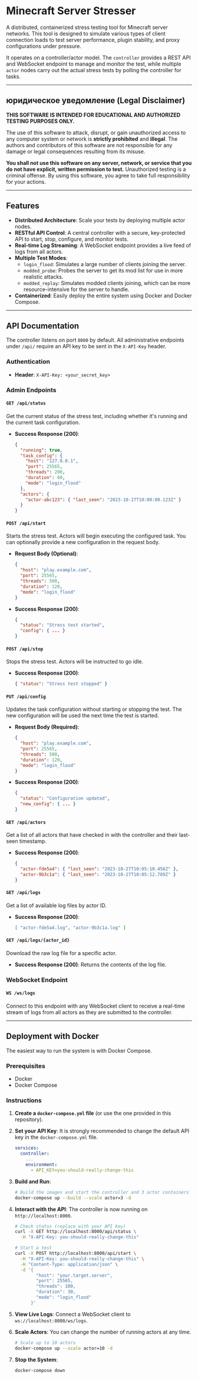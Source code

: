 # Minecraft Server Stresser

A distributed, containerized stress testing tool for Minecraft server networks. This tool is designed to simulate various types of client connection loads to test server performance, plugin stability, and proxy configurations under pressure.

It operates on a controller/actor model. The `controller` provides a REST API and WebSocket endpoint to manage and monitor the test, while multiple `actor` nodes carry out the actual stress tests by polling the controller for tasks.

---

##  юридическое уведомление (Legal Disclaimer)

**THIS SOFTWARE IS INTENDED FOR EDUCATIONAL AND AUTHORIZED TESTING PURPOSES ONLY.**

The use of this software to attack, disrupt, or gain unauthorized access to any computer system or network is **strictly prohibited** and **illegal**. The authors and contributors of this software are not responsible for any damage or legal consequences resulting from its misuse.

**You shall not use this software on any server, network, or service that you do not have explicit, written permission to test.** Unauthorized testing is a criminal offense. By using this software, you agree to take full responsibility for your actions.

---

## Features

- **Distributed Architecture**: Scale your tests by deploying multiple actor nodes.
- **RESTful API Control**: A central controller with a secure, key-protected API to start, stop, configure, and monitor tests.
- **Real-time Log Streaming**: A WebSocket endpoint provides a live feed of logs from all actors.
- **Multiple Test Modes**:
    - `login_flood`: Simulates a large number of clients joining the server.
    - `modded_probe`: Probes the server to get its mod list for use in more realistic attacks.
    - `modded_replay`: Simulates modded clients joining, which can be more resource-intensive for the server to handle.
- **Containerized**: Easily deploy the entire system using Docker and Docker Compose.

---

## API Documentation

The controller listens on port `8000` by default. All administrative endpoints under `/api/` require an API key to be sent in the `X-API-Key` header.

### Authentication

-   **Header**: `X-API-Key: <your_secret_key>`

### Admin Endpoints

#### `GET /api/status`
Get the current status of the stress test, including whether it's running and the current task configuration.

-   **Success Response (200)**:
    ```json
    {
      "running": true,
      "task_config": {
        "host": "127.0.0.1",
        "port": 25565,
        "threads": 200,
        "duration": 60,
        "mode": "login_flood"
      },
      "actors": {
        "actor-abc123": { "last_seen": "2023-10-27T10:00:00.123Z" }
      }
    }
    ```

#### `POST /api/start`
Starts the stress test. Actors will begin executing the configured task. You can optionally provide a new configuration in the request body.

-   **Request Body (Optional)**:
    ```json
    {
      "host": "play.example.com",
      "port": 25565,
      "threads": 500,
      "duration": 120,
      "mode": "login_flood"
    }
    ```
-   **Success Response (200)**:
    ```json
    {
      "status": "Stress test started",
      "config": { ... }
    }
    ```

#### `POST /api/stop`
Stops the stress test. Actors will be instructed to go idle.

-   **Success Response (200)**:
    ```json
    { "status": "Stress test stopped" }
    ```

#### `PUT /api/config`
Updates the task configuration without starting or stopping the test. The new configuration will be used the next time the test is started.

-   **Request Body (Required)**:
    ```json
    {
      "host": "play.example.com",
      "port": 25565,
      "threads": 500,
      "duration": 120,
      "mode": "login_flood"
    }
    ```
-   **Success Response (200)**:
    ```json
    {
      "status": "Configuration updated",
      "new_config": { ... }
    }
    ```

#### `GET /api/actors`
Get a list of all actors that have checked in with the controller and their last-seen timestamp.

-   **Success Response (200)**:
    ```json
    {
      "actor-fde5a4": { "last_seen": "2023-10-27T10:05:10.456Z" },
      "actor-9b3c1a": { "last_seen": "2023-10-27T10:05:12.789Z" }
    }
    ```

#### `GET /api/logs`
Get a list of available log files by actor ID.

-   **Success Response (200)**:
    ```json
    [ "actor-fde5a4.log", "actor-9b3c1a.log" ]
    ```

#### `GET /api/logs/{actor_id}`
Download the raw log file for a specific actor.

-   **Success Response (200)**: Returns the contents of the log file.

### WebSocket Endpoint

#### `WS /ws/logs`
Connect to this endpoint with any WebSocket client to receive a real-time stream of logs from all actors as they are submitted to the controller.

---

## Deployment with Docker

The easiest way to run the system is with Docker Compose.

### Prerequisites
- Docker
- Docker Compose

### Instructions

1.  **Create a `docker-compose.yml` file** (or use the one provided in this repository).

2.  **Set your API Key**: It is strongly recommended to change the default API key in the `docker-compose.yml` file.
    ```yaml
    services:
      controller:
        ...
        environment:
          - API_KEY=you-should-really-change-this
    ```

3.  **Build and Run**:
    ```bash
    # Build the images and start the controller and 3 actor containers
    docker-compose up --build --scale actor=3 -d
    ```

4.  **Interact with the API**: The controller is now running on `http://localhost:8000`.
    ```bash
    # Check status (replace with your API key)
    curl -X GET http://localhost:8000/api/status \
      -H "X-API-Key: you-should-really-change-this"

    # Start a test
    curl -X POST http://localhost:8000/api/start \
      -H "X-API-Key: you-should-really-change-this" \
      -H "Content-Type: application/json" \
      -d '{
            "host": "your.target.server",
            "port": 25565,
            "threads": 100,
            "duration": 30,
            "mode": "login_flood"
          }'
    ```

5.  **View Live Logs**: Connect a WebSocket client to `ws://localhost:8000/ws/logs`.

6.  **Scale Actors**: You can change the number of running actors at any time.
    ```bash
    # Scale up to 10 actors
    docker-compose up --scale actor=10 -d
    ```

7.  **Stop the System**:
    ```bash
    docker-compose down
    ```
